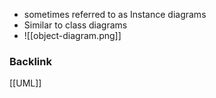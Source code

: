 - sometimes referred to as Instance diagrams
- Similar to class diagrams
- ![[object-diagram.png]]

### Backlink
[[UML]]